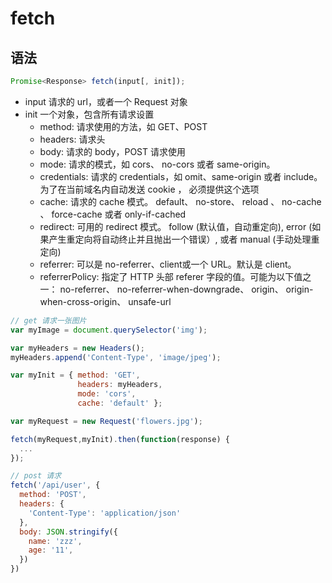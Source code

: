 # fetch

## 语法

```js
Promise<Response> fetch(input[, init]);
```

* input 请求的 url，或者一个 Request 对象
* init 一个对象，包含所有请求设置
    * method: 请求使用的方法，如 GET、POST
    * headers: 请求头
    * body: 请求的 body，POST 请求使用
    * mode: 请求的模式，如 cors、 no-cors 或者 same-origin。
    * credentials: 请求的 credentials，如 omit、same-origin 或者 include。为了在当前域名内自动发送 cookie ， 必须提供这个选项
    * cache:  请求的 cache 模式。 default、 no-store、 reload 、 no-cache 、 force-cache 或者 only-if-cached
    * redirect: 可用的 redirect 模式。 follow (默认值，自动重定向), error (如果产生重定向将自动终止并且抛出一个错误）, 或者 manual (手动处理重定向)
    * referrer: 可以是 no-referrer、client或一个 URL。默认是 client。
    * referrerPolicy: 指定了 HTTP 头部 referer 字段的值。可能为以下值之一： no-referrer、 no-referrer-when-downgrade、 origin、 origin-when-cross-origin、 unsafe-url 


```js
// get 请求一张图片
var myImage = document.querySelector('img');

var myHeaders = new Headers();
myHeaders.append('Content-Type', 'image/jpeg');

var myInit = { method: 'GET',
               headers: myHeaders,
               mode: 'cors',
               cache: 'default' };

var myRequest = new Request('flowers.jpg');

fetch(myRequest,myInit).then(function(response) {
  ...
});

// post 请求
fetch('/api/user', {
  method: 'POST',
  headers: {
    'Content-Type': 'application/json'
  },
  body: JSON.stringify({
    name: 'zzz',
    age: '11',
  })
})
```

